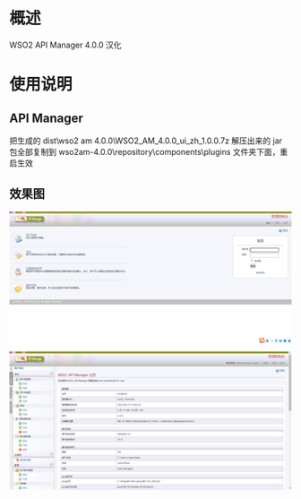 # 概述
WSO2 API Manager 4.0.0 汉化

# 使用说明

## API Manager
把生成的 dist\wso2 am 4.0.0\WSO2_AM_4.0.0_ui_zh_1.0.0.7z 解压出来的 jar 包全部复制到 wso2am-4.0.0\repository\components\plugins 文件夹下面，重启生效

## 效果图
![图片](../../../../data/apim-1.png)
![图片](../../../../data/apim-2.png)

